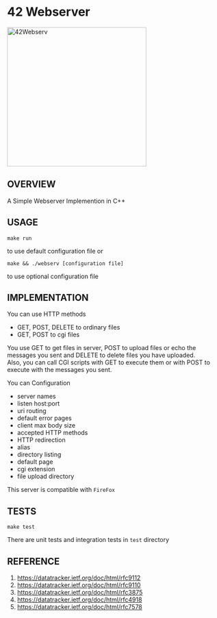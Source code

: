 # 42 Webserver

<img src="https://github.com/user-attachments/assets/34ed6b59-d0ed-4686-859e-b0e7a64ad300" alt="42Webserv" height="325">

## OVERVIEW

A Simple Webserver Implemention in C++

## USAGE

```
make run
```
to use default configuration file or
```
make && ./webserv [configuration file]
```
to use optional configuration file

## IMPLEMENTATION

You can use HTTP methods

- GET, POST, DELETE to ordinary files
- GET, POST to cgi files

You use GET to get files in server, POST to upload files or echo the messages you sent and DELETE to delete files you have uploaded.  
Also, you can call CGI scripts with GET to execute them or with POST to execute with the messages you sent.

You can Configuration
- server names
- listen host:port
- uri routing
- default error pages
- client max body size
- accepted HTTP methods
- HTTP redirection
- alias
- directory listing
- default page
- cgi extension
- file upload directory

This server is compatible with `FireFox`

## TESTS

```
make test
```

There are unit tests and integration tests in `test` directory

## REFERENCE
1. https://datatracker.ietf.org/doc/html/rfc9112
2. https://datatracker.ietf.org/doc/html/rfc9110
3. https://datatracker.ietf.org/doc/html/rfc3875
4. https://datatracker.ietf.org/doc/html/rfc4918
5. https://datatracker.ietf.org/doc/html/rfc7578
